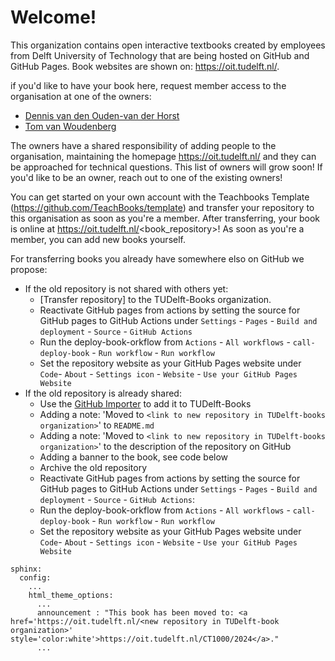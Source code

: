# Welcome!

This organization contains open interactive textbooks created by employees from Delft University of Technology that are being hosted on GitHub and GitHub Pages. Book websites are shown on: https://oit.tudelft.nl/.

if you'd like to have your book here, request member access to the organisation at one of the owners:
- [Dennis van den Ouden-van der Horst](mailto:d.denouden-vanderhorst@tudelft.nl)
- [Tom van Woudenberg](mailto:t.r.vanwoudenberg@tudelft.nl) 

The owners have a shared responsibility of adding people to the organisation, maintaining the homepage https://oit.tudelft.nl/ and they can be approached for technical questions. This list of owners will grow soon! If you'd like to be an owner, reach out to one of the existing owners!

You can get started on your own account with the Teachbooks Template (https://github.com/TeachBooks/template) and transfer your repository to this organisation as soon as you're a member. After transferring, your book is online at https://oit.tudelft.nl/<book_repository>! As soon as you're a member, you can add new books yourself.

For transferring books you already have somewhere elso on GitHub we propose:
- If the old repository is not shared with others yet:
  - [Transfer repository] to the TUDelft-Books organization.
  - Reactivate GitHub pages from actions by setting the source for GitHub pages to GitHub Actions under `Settings` - `Pages` - `Build and deployment` - `Source` - `GitHub Actions`
  - Run the deploy-book-orkflow from `Actions` - `All workflows` - `call-deploy-book` - `Run workflow` - `Run workflow`
  - Set the repository website as your GitHub Pages website under `Code`- `About` - `Settings icon` - `Website` - `Use your GitHub Pages Website`
- If the old repository is already shared:
  - Use the [GitHub Importer](https://docs.github.com/en/migrations/importing-source-code/using-github-importer/importing-a-repository-with-github-importer) to add it to TUDelft-Books
  - Adding a note: 'Moved to `<link to new repository in TUDelft-books organization>`' to `README.md`
  - Adding a note: 'Moved to `<link to new repository in TUDelft-books organization>`' to the description of the repository on GitHub
  - Adding a banner to the book, see code below
  - Archive the old repository
  - Reactivate GitHub pages from actions by setting the source for GitHub pages to GitHub Actions under `Settings` - `Pages` - `Build and deployment` - `Source` - `GitHub Actions`:
  - Run the deploy-book-orkflow from `Actions` - `All workflows` - `call-deploy-book` - `Run workflow` - `Run workflow`
  - Set the repository website as your GitHub Pages website under `Code`- `About` - `Settings icon` - `Website` - `Use your GitHub Pages Website`
```ymal
sphinx:
  config:
    ...
    html_theme_options:
      ...
      announcement : "This book has been moved to: <a href='https://oit.tudelft.nl/<new repository in TUDelft-book organization>' style='color:white'>https://oit.tudelft.nl/CT1000/2024</a>."
      ...
```
